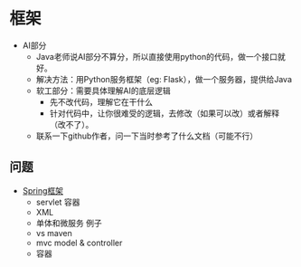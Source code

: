 # 框架

* AI部分
  * Java老师说AI部分不算分，所以直接使用python的代码，做一个接口就好。
  * 解决方法：用Python服务框架（eg: Flask），做一个服务器，提供给Java
  * 软工部分：需要具体理解AI的底层逻辑
    * 先不改代码，理解它在干什么
    * 针对代码中，让你很难受的逻辑，去修改（如果可以改）或者解释（改不了）。
  * 联系一下github作者，问一下当时参考了什么文档（可能不行）



## 问题

* [Spring框架]( https://baijiahao.baidu.com/s?id=1623648034778672046&wfr=spider&for=pc )
  * servlet 容器
  * XML
  * 单体和微服务 例子
  * vs maven
  * mvc model & controller
  * 容器